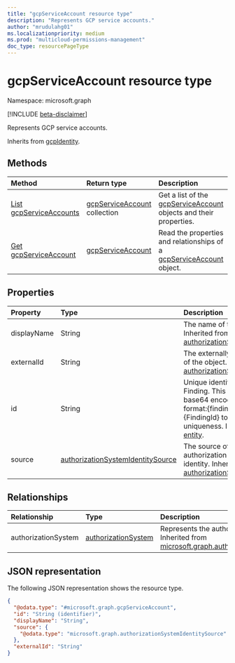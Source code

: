 ```yaml
---
title: "gcpServiceAccount resource type"
description: "Represents GCP service accounts."
author: "mrudulahg01"
ms.localizationpriority: medium
ms.prod: "multicloud-permissions-management"
doc_type: resourcePageType
---
```


# gcpServiceAccount resource type

Namespace: microsoft.graph

[!INCLUDE [beta-disclaimer](../../includes/beta-disclaimer.md)]

Represents GCP service accounts.

Inherits from [gcpIdentity](../resources/gcpidentity.md).

## Methods
|Method|Return type|Description|
|:---|:---|:---|
|[List gcpServiceAccounts](../api/gcpassociatedidentities-list-serviceaccounts.md)|[gcpServiceAccount](../resources/gcpserviceaccount.md) collection|Get a list of the [gcpServiceAccount](../resources/gcpserviceaccount.md) objects and their properties.|
|[Get gcpServiceAccount](../api/gcpserviceaccount-get.md)|[gcpServiceAccount](../resources/gcpserviceaccount.md)|Read the properties and relationships of a [gcpServiceAccount](../resources/gcpserviceaccount.md) object.|

## Properties
|Property|Type|Description|
|:---|:---|:---|
|displayName|String|The name of the object. Inherited from [authorizationSystemIdentity](../resources/authorizationsystemidentity.md).|
|externalId|String|The externally displayed ID of the object. Inherited from [authorizationSystemIdentity](../resources/authorizationsystemidentity.md).|
|id|String|Unique identifier for the Finding. This id will be base64 encoded using the format:{findingType}{FindingId} to ensure uniqueness. Inherited from [entity](../resources/entity.md).|
|source|[authorizationSystemIdentitySource](../resources/authorizationsystemidentityresource.md)|The source of the authorization system identity. Inherited from [authorizationSystemIdentity](../resources/authorizationsystemidentity.md).|


## Relationships
|Relationship|Type|Description|
|:---|:---|:---|
|authorizationSystem|[authorizationSystem](../resources/authorizationsystem.md)|Represents the authorization system. Inherited from [microsoft.graph.authorizationSystemIdentity](../resources/authorizationsystemidentity.md)|
## JSON representation
The following JSON representation shows the resource type.
<!-- {
  "blockType": "resource",
  "keyProperty": "id",
  "@odata.type": "microsoft.graph.gcpServiceAccount",
  "baseType": "microsoft.graph.gcpIdentity",
  "openType": false
}
-->
``` json
{
  "@odata.type": "#microsoft.graph.gcpServiceAccount",
  "id": "String (identifier)",
  "displayName": "String",
  "source": {
    "@odata.type": "microsoft.graph.authorizationSystemIdentitySource"
  },
  "externalId": "String"
}
```

